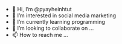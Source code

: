- 👋 Hi, I’m @pyayheinhtut
- 👀 I’m interested in social media marketing
- 🌱 I’m currently learning programming
- 💞️ I’m looking to collaborate on ...
- 📫 How to reach me ...

<!---
pyayheinhtut/pyayheinhtut is a ✨ special ✨ repository because its `README.md` (this file) appears on your GitHub profile.
You can click the Preview link to take a look at your changes.
--->
